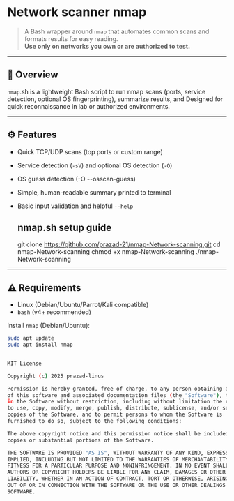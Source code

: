 # Network scanner nmap

> A  Bash wrapper around `nmap` that automates common scans and formats results for easy reading.  
> **Use only on networks you own or are authorized to test.**

---

## 📌 Overview
`nmap`.sh is a lightweight Bash script to run nmap scans (ports, service detection, optional OS fingerprinting), summarize results, and Designed for quick reconnaissance in lab or authorized environments.

---

## ⚙️ Features
- Quick TCP/UDP scans (top ports or custom range)
- Service detection (`-sV`) and optional OS detection (`-O`)
- OS guess detection (-O --osscan-guess) 
- Simple, human-readable summary printed to terminal
- Basic input validation and helpful `--help`

  ## nmap.sh setup guide
  git clone https://github.com/prazad-21/nmap-Network-scanning.git
  cd nmap-Network-scanning
  chmod +x nmap-Network-scanning
  ./nmap-Network-scanning
  

---

## ⚠️ Requirements
- Linux (Debian/Ubuntu/Parrot/Kali compatible)
- `bash` (v4+ recommended)

Install `nmap` (Debian/Ubuntu):
```bash
sudo apt update
sudo apt install nmap


MIT License

Copyright (c) 2025 prazad-linus

Permission is hereby granted, free of charge, to any person obtaining a copy
of this software and associated documentation files (the "Software"), to deal
in the Software without restriction, including without limitation the rights
to use, copy, modify, merge, publish, distribute, sublicense, and/or sell
copies of the Software, and to permit persons to whom the Software is
furnished to do so, subject to the following conditions:

The above copyright notice and this permission notice shall be included in all
copies or substantial portions of the Software.

THE SOFTWARE IS PROVIDED "AS IS", WITHOUT WARRANTY OF ANY KIND, EXPRESS OR
IMPLIED, INCLUDING BUT NOT LIMITED TO THE WARRANTIES OF MERCHANTABILITY,
FITNESS FOR A PARTICULAR PURPOSE AND NONINFRINGEMENT. IN NO EVENT SHALL THE
AUTHORS OR COPYRIGHT HOLDERS BE LIABLE FOR ANY CLAIM, DAMAGES OR OTHER
LIABILITY, WHETHER IN AN ACTION OF CONTRACT, TORT OR OTHERWISE, ARISING FROM,
OUT OF OR IN CONNECTION WITH THE SOFTWARE OR THE USE OR OTHER DEALINGS IN THE
SOFTWARE.



